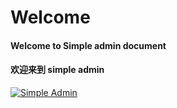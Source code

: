 # Welcome 

#### Welcome to Simple admin document

#### 欢迎来到 simple admin

[![Simple Admin](https://res.cloudinary.com/marcomontalbano/image/upload/v1662387686/video_to_markdown/images/youtube--Cr_qmYS0duI-c05b58ac6eb4c4700831b2b3070cd403.jpg)](https://www.youtube.com/watch?v=Cr_qmYS0duI "Simple Admin")